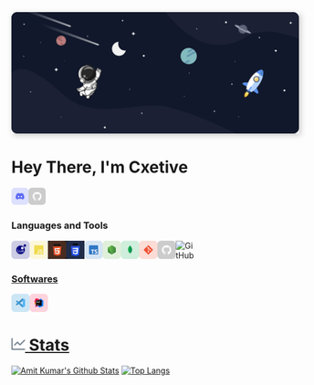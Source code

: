 <img src="./sec/../src/Banner%20Ultrawide.png" style="box-shadow: 3px 3px 10px #00000035">
<br/>

# Hey There, I'm Cxetive

<a href="https://discordapp.com/users/694939547045462017" target="_blank"><img class="icon" align="left" alt="Discord" width="30px" src="./src/icons/discord.svg" /></a>
<a href="https://github.com/Cxetive" target="_blank"><img class="icon" align="left" alt="Github" width="30px" src="./src/icons/github.svg" /></a>

<br />
<br />

### Languages and Tools

<div>

  <a href="https://www.lua.org/" target="_blank"><img class="icon" align="left" alt="Javascript" width="32px" src="./src/icons/lua.svg" />
  <a href="https://developer.mozilla.org/en-US/docs/Web/JavaScript" target="_blank"><img class="icon" align="left" alt="Javascript" width="32px" src="./src/icons/javascript.svg" />
    <a href="https://html.com" target="_blank"><img class="icon" align="left" alt="HTML" width="32px" src="./src/icons/html.svg" />
     <a href="https://www.w3schools.com/css/" target="_blank"><img class="icon" align="left" alt="CSS" width="32px" src="./src/icons/css.svg" />
  <a href="https://www.typescriptlang.org/" target="_blank"><img class="icon" align="left" alt="Javascript" width="32px" src="./src/icons/typescript.svg" />
  <a href="https://nodejs.org/" target="_blank"><img class="icon" align="left" alt="Node.js" width="32px" src="./src/icons/nodejs.svg" />
  <a href="https://www.mongodb.com/" target="_blank"> <img class="icon" align="left" alt="MongoDB" width="32px" src="./src/icons/mongodb.svg" />
  <a href="https://git-scm.com/" target="_blank"> <img class="icon" align="left" alt="git" width="32px" src="./src/icons/git.svg"/>
  <a href="https://github.com/" target="_blank"> <img class="icon" align="left" alt="GitHub" width="32px" src="./src/icons/github.svg" />
  <a href="https://github.com/" target="_blank"> <img class="icon" align="left" alt="GitHub" width="32px" src="./src/icons/java" />
</div>

<br />
<br />

### Softwares

<div>
  <a href="https://code.visualstudio.com/" target="_blank"><img class="icon" align="left" alt="Visual Studio Code" width="32px" src="./src/icons/vscode.svg" />
  <a href="https://www.jetbrains.com/idea/" target="_blank"> <img class="icon" align="left" alt="IntelliJ IDEA" width="32px" src="./src/icons/intellij.svg" />
</div>

<br />
<br />

<h1><img width="24px" src="./src/icons/github_icons/insights.svg" alt="Stats"/> Stats </h1>

<!-- <div class="container" >
  <br/>
  <a href="https://github.com/Cxetive">
    <img align= "center" src="https://github-readme-stats.vercel.app/api?username=cxetive&count_private=true&cache_seconds=7200&border_radius=10px&show_icons=true&bg_color=1C2128&text_color=adbac7&border_color=cdd9e51a"/>
  </a>
  <a>
    <img align= "center" src="https://github-readme-stats.vercel.app/api/top-langs/?username=cxetive&count_private=true&card_width=495&cache_seconds=7200&border_radius=10px&show_icons=true&bg_color=1C2128&text_color=adbac7&border_color=cdd9e51a" />
  </a>
  
</div> -->


[![Amit Kumar's Github Stats](https://github-readme-stats.vercel.app/api?username=Cxetive&include_all_commits=true&count_private=true&show_icons=true&line_height=30&hide_border=true&theme=tokyonight)](https://github.com/cxetive/github-readme-stats)
[![Top Langs](https://github-readme-stats.vercel.app/api/top-langs/?username=Cxetive&layout=default&hide_border=true&card_width=495&theme=tokyonight)](https://github.com/cxetive/github-readme-stats)

